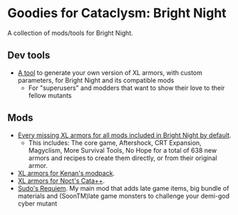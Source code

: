 # Goodies for Cataclysm: Bright Night
A collection of mods/tools for Bright Night.

## Dev tools
- [A tool](/DEV_TOOLS/XL_ARMORS_GENERATOR) to generate your own version of XL armors, with custom parameters, for Bright Night and its compatible mods
  - For "superusers" and modders that want to show their love to their fellow mutants

## Mods
- [Every missing XL armors for all mods included in Bright Night by default](/MODS/XL_ARMORS_BRIGHT_NIGHT). 
  - This includes: The core game, Aftershock, CRT Expansion, Magyclism, More Survival Tools, No Hope for a total of 638 new armors and recipes to create them directly, or from their original armor.
- [XL armors for Kenan's modpack](/MODS/XL_ARMORS_KENAN_MODPACK). 
- [XL armors for Noct's Cata++](/MODS/XL_ARMORS_nocts_cata). 
- [Sudo's Requiem](/MODS/Sudo_Requiem). My main mod that adds late game items, big bundle of materials and (SoonTM)late game monsters to challenge your demi-god cyber mutant 
